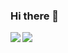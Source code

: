 ### Hi there 👋

<a href="https://www.linkedin.com/in/fares-oueslati-6187b57b/">
  <img align="left" src="https://github-readme-stats.vercel.app/api?username=ouesfa&show_icons=true" />
</a>


<a href="https://www.linkedin.com/in/fares-oueslati-6187b57b/">
  <img align="left" src="https://github-readme-stats.vercel.app/api/top-langs/?username=ouesfa&hide=html,ruby" />
</a>

<!--
**OuesFa/ouesfa** is a ✨ _special_ ✨ repository because its `README.md` (this file) appears on your GitHub profile.

Here are some ideas to get you started:

- 🔭 I’m currently working on ...
- 🌱 I’m currently learning ...
- 👯 I’m looking to collaborate on ...
- 🤔 I’m looking for help with ...
- 💬 Ask me about ...
- 📫 How to reach me: ...
- 😄 Pronouns: ...
- ⚡ Fun fact: ...
-->
